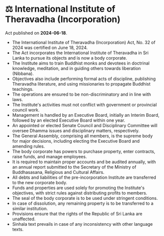 # ⚖️  International Institute of Theravadha (Incorporation)

Act published on **2024-06-18**.

- The International Institute of Theravadha (Incorporation) Act, No. 32 of 2024 was certified on June 18, 2024.
- The Act incorporates the International Institute of Theravadha in Sri Lanka to pursue its objects and is now a body corporate.
- The Institute aims to train Buddhist monks and devotees in doctrinal knowledge, meditation, and in guiding others towards liberation (Nibbana).
- Objectives also include performing formal acts of discipline, publishing Theravadha literature, and using missionaries to propagate Buddhist teachings.
- The operations are ensured to be non-discriminatory and in line with laws.
- The Institute's activities must not conflict with government or provincial council work.
- Management is handled by an Executive Board, initially an Interim Board, followed by an elected Executive Board within one year.
- An appointed or elected Senate Council and Disciplinary Committee will oversee Dhamma issues and disciplinary matters, respectively.
- The General Assembly, comprising all members, is the supreme body for major decisions, including electing the Executive Board and amending rules.
- The body corporate has powers to purchase property, enter contracts, raise funds, and manage employees.
- It is required to maintain proper accounts and be audited annually, with an annual report submitted to the Secretary of the Ministry of Buddhasasana, Religious and Cultural Affairs.
- All debts and liabilities of the pre-incorporation Institute are transferred to the new corporate body.
- Funds and properties are used solely for promoting the Institute's objectives, with strict rules against distributing profits to members.
- The seal of the body corporate is to be used under stringent conditions.
- In case of dissolution, any remaining property is to be transferred to a similar institution.
- Provisions ensure that the rights of the Republic of Sri Lanka are unaffected.
- Sinhala text prevails in case of any inconsistency with other language texts.
